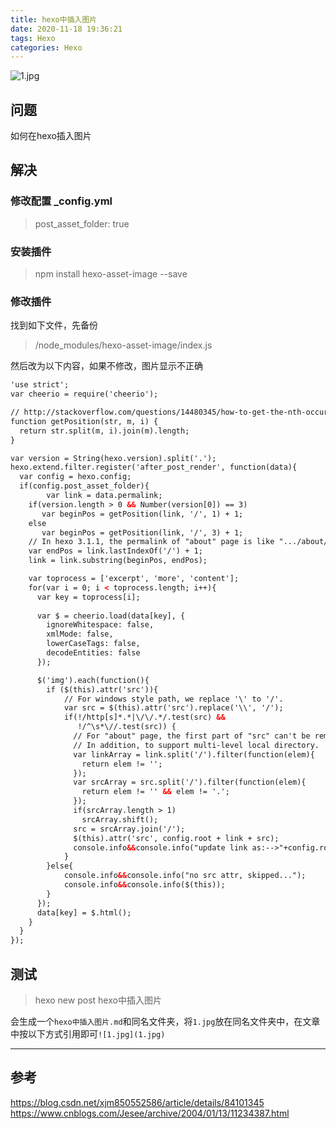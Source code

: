 ```yaml
---
title: hexo中插入图片
date: 2020-11-18 19:36:21
tags: Hexo
categories: Hexo
---
```

![1.jpg](1.jpg)
## 问题

如何在hexo插入图片

## 解决

### 修改配置 _config.yml
> post_asset_folder: true

### 安装插件
> npm install hexo-asset-image --save

### 修改插件
找到如下文件，先备份
> /node_modules/hexo-asset-image/index.js

然后改为以下内容，如果不修改，图片显示不正确  
```html
'use strict';
var cheerio = require('cheerio');

// http://stackoverflow.com/questions/14480345/how-to-get-the-nth-occurrence-in-a-string
function getPosition(str, m, i) {
  return str.split(m, i).join(m).length;
}

var version = String(hexo.version).split('.');
hexo.extend.filter.register('after_post_render', function(data){
  var config = hexo.config;
  if(config.post_asset_folder){
        var link = data.permalink;
    if(version.length > 0 && Number(version[0]) == 3)
       var beginPos = getPosition(link, '/', 1) + 1;
    else
       var beginPos = getPosition(link, '/', 3) + 1;
    // In hexo 3.1.1, the permalink of "about" page is like ".../about/index.html".
    var endPos = link.lastIndexOf('/') + 1;
    link = link.substring(beginPos, endPos);

    var toprocess = ['excerpt', 'more', 'content'];
    for(var i = 0; i < toprocess.length; i++){
      var key = toprocess[i];
 
      var $ = cheerio.load(data[key], {
        ignoreWhitespace: false,
        xmlMode: false,
        lowerCaseTags: false,
        decodeEntities: false
      });

      $('img').each(function(){
        if ($(this).attr('src')){
            // For windows style path, we replace '\' to '/'.
            var src = $(this).attr('src').replace('\\', '/');
            if(!/http[s]*.*|\/\/.*/.test(src) &&
               !/^\s*\//.test(src)) {
              // For "about" page, the first part of "src" can't be removed.
              // In addition, to support multi-level local directory.
              var linkArray = link.split('/').filter(function(elem){
                return elem != '';
              });
              var srcArray = src.split('/').filter(function(elem){
                return elem != '' && elem != '.';
              });
              if(srcArray.length > 1)
                srcArray.shift();
              src = srcArray.join('/');
              $(this).attr('src', config.root + link + src);
              console.info&&console.info("update link as:-->"+config.root + link + src);
            }
        }else{
            console.info&&console.info("no src attr, skipped...");
            console.info&&console.info($(this));
        }
      });
      data[key] = $.html();
    }
  }
});
```

## 测试

> hexo new post hexo中插入图片

会生成一个`hexo中插入图片.md`和同名文件夹，将`1.jpg`放在同名文件夹中，在文章中按以下方式引用即可`![1.jpg](1.jpg)`

---
## 参考

https://blog.csdn.net/xjm850552586/article/details/84101345
https://www.cnblogs.com/Jesee/archive/2004/01/13/11234387.html